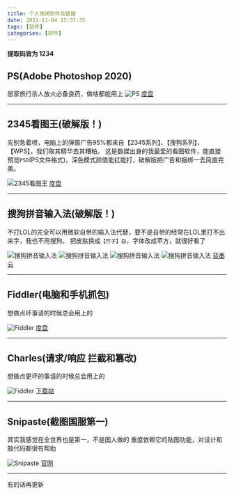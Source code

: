 ```yaml
---
title: 个人常用软件及链接
date: 2021-11-04 15:37:35
tags: [软件]
categories: [软件]
---
```

**提取码皆为 1234**

## PS(Adobe Photoshop 2020)
居家旅行杀人放火必备良药，做啥都能用上
![PS](Snipaste_2021-11-04_15-43-47.jpg)
[度盘](https://pan.baidu.com/s/1zdnvm5bG_DPN5UJfHOkrZg)

<!--more-->

---

## 2345看图王(破解版！)
先别急着喷，电脑上的弹窗广告95%都来自【2345系列】、【搜狗系列】、【WPS】，我们取其精华去其糟粕。
这是数媒出身的我最爱的看图软件，能直接预览`PSD`(PS文件格式)，深色模式颜值能扛能打，破解版把广告和捆绑一去简直完美。

![2345看图王](Snipaste_2021-11-04_15-46-56.jpg)
[度盘](https://pan.baidu.com/s/14d3eD4qEUPhsuZITmiMzYw)

---

## 搜狗拼音输入法(破解版！)
不打LOL的完全可以用微软自带的输入法代替，要不是自带的经常在LOL里打不出来字，我也不用搜狗。
把皮肤换成`【竹子】白`，字体改成苹方，就很好看了

![搜狗拼音输入法](Snipaste_2021-11-04_15-52-50.jpg)
![搜狗拼音输入法](Snipaste_2021-11-04_15-53-51.jpg)
![搜狗拼音输入法](Snipaste_2021-11-04_15-51-51.jpg)
![搜狗拼音输入法](Snipaste_2021-11-04_15-52-26.jpg)
[蓝奏云](https://pan.lanzoui.com/i9dO3sdgene)

---

## Fiddler(电脑和手机抓包)
想做点坏事请的时候总会用上的

![Fiddler](Snipaste_2021-11-04_15-59-17.jpg)
[度盘](https://pan.baidu.com/s/1ImHUMKBjg0OWm-km9z8HkA)

---

## Charles(请求/响应 拦截和篡改)
想做点更坏的事请的时候总会用上的

![Fiddler](Snipaste_2021-11-04_16-07-45.jpg)
[下载站](https://www.aiweibk.com/125449.html#comments)

---

## Snipaste(截图国服第一)
其实我感觉在全世界也是第一，不是国人做的
重度依赖它的贴图功能，对设计和敲代码都很有帮助

![Snipaste](Snipaste_2021-11-04_16-13-12.jpg)
[官网](https://www.snipaste.com/)

---

有的话再更新